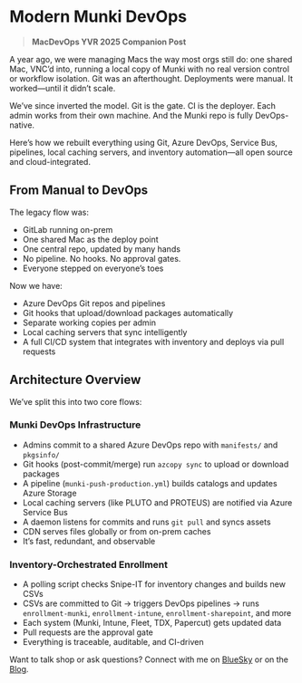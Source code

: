 # Modern Munki DevOps

> **MacDevOps YVR 2025 Companion Post**

A year ago, we were managing Macs the way most orgs still do: one shared Mac, VNC’d into, running a local copy of Munki with no real version control or workflow isolation. Git was an afterthought. Deployments were manual. It worked—until it didn’t scale.

We’ve since inverted the model. Git is the gate. CI is the deployer. Each admin works from their own machine. And the Munki repo is fully DevOps-native.

Here’s how we rebuilt everything using Git, Azure DevOps, Service Bus, pipelines, local caching servers, and inventory automation—all open source and cloud-integrated.


## From Manual to DevOps

The legacy flow was:

- GitLab running on-prem
- One shared Mac as the deploy point
- One central repo, updated by many hands
- No pipeline. No hooks. No approval gates.
- Everyone stepped on everyone’s toes

Now we have:

- Azure DevOps Git repos and pipelines
- Git hooks that upload/download packages automatically
- Separate working copies per admin
- Local caching servers that sync intelligently
- A full CI/CD system that integrates with inventory and deploys via pull requests


## Architecture Overview

We’ve split this into two core flows:

### Munki DevOps Infrastructure

- Admins commit to a shared Azure DevOps repo with `manifests/` and `pkgsinfo/`
- Git hooks (post-commit/merge) run `azcopy sync` to upload or download packages
- A pipeline (`munki-push-production.yml`) builds catalogs and updates Azure Storage
- Local caching servers (like PLUTO and PROTEUS) are notified via Azure Service Bus
- A daemon listens for commits and runs `git pull` and syncs assets
- CDN serves files globally or from on-prem caches
- It’s fast, redundant, and observable

### Inventory-Orchestrated Enrollment

- A polling script checks Snipe-IT for inventory changes and builds new CSVs
- CSVs are committed to Git → triggers DevOps pipelines → runs `enrollment-munki`, `enrollment-intune`, `enrollment-sharepoint`, and more
- Each system (Munki, Intune, Fleet, TDX, Papercut) gets updated data
- Pull requests are the approval gate
- Everything is traceable, auditable, and CI-driven


Want to talk shop or ask questions? Connect with me on [BlueSky](https://bsky.app/profile/rodchristiansen.net) or on the [Blog](https://focused.systems).
